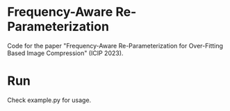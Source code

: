 # Frequency-Aware Re-Parameterization

Code for the paper "Frequency-Aware Re-Parameterization for Over-Fitting Based Image Compression" (ICIP 2023).

# Run

Check example.py for usage.
